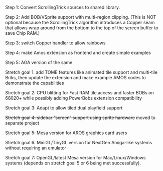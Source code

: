 Step 1:  Convert ScrollingTrick sources to shared library.

Step 2:  Add BOB/VSprite support with multi-region clipping.  (This is NOT optional because the ScrollingTrick algorithm introduces a Copper seam that allows wrap around from the bottom to the top of the screen buffer to save Chip RAM.)

Step 3:  switch Copper handler to allow rainbows

Step 4:  make Amos extension as frontend and create simple examples

Step 5:  AGA version of the same

Stretch goal 1:  add TOME features like animated tile support and multi-tile Briks, then update the extension and make example AMOS codes to demonstrate the capabilities

Stretch goal 2:  CPU blitting for Fast RAM tile access and faster BOBs on 68020+ while possibly adding PowerBobs extension compatibility

Stretch goal 3:  Adapt to allow tiled dual playfield support

~~Stretch goal 4:  sidebar “screen” support using sprite hardware~~ moved to separate project

Stretch goal 5:  Mesa version for AROS graphics card users

Stretch goal 6:  MiniGL/TinyGL version for NextGen Amiga-like systems without requiring an emulator

Stretch goal 7:  OpenGL/latest Mesa version for Mac/Linux/Windows systems (depends on stretch goal 5 or 6 being met successfully).
